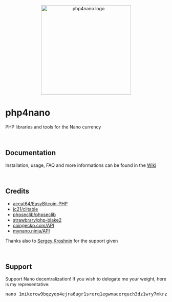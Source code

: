 <p align="center">
	<img width="280" alt="php4nano logo" src="https://raw.githubusercontent.com/mikerow/php4nano/master/media/logo.png">
</p>

# php4nano

PHP libraries and tools for the Nano currency

<br/>

## Documentation

Installation, usage, FAQ and more informations can be found in the [Wiki](https://github.com/mikerow/php4nano/wiki)

<br/>

## Credits

- [aceat64/EasyBitcoin-PHP](https://github.com/aceat64/EasyBitcoin-PHP) <br/>
- [jc21/clitable](https://github.com/jc21/clitable) <br/>
- [phpseclib/phpseclib](https://github.com/phpseclib/phpseclib) <br/>
- [strawbrary/php-blake2](https://github.com/strawbrary/php-blake2) <br/>
- [coingecko.com/API](https://www.coingecko.com/en/api) <br/>
- [mynano.ninja/API](https://mynano.ninja/api)

Thanks also to [Sergey Kroshnin](https://github.com/SergiySW) for the support given

<br/>

## Support

Support Nano decentralization! If you wish to delegate me your weight, here is my representative:
<pre>
nano_1mikerow9bqzyqo4ejra6ugr1srerq1egwmacerquch3dz1wry7mkrz4768m
</pre>